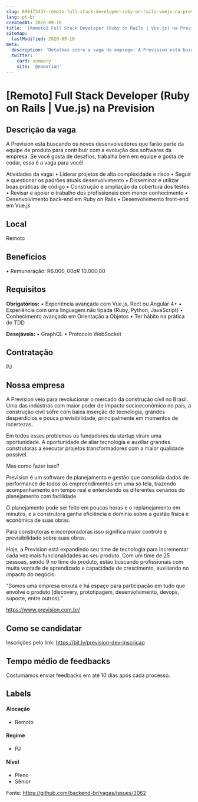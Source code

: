 ```yaml
---
slug: 698173437-remoto-full-stack-developer-ruby-on-rails-vuejs-na-prevision
lang: pt-br
createdAt: 2020-09-10
title: '[Remoto] Full Stack Developer (Ruby on Rails | Vue.js) na Prevision - Vaga de Emprego'
sitemap:
  lastModified: 2020-09-10
meta:
  description: 'Detalhes sobre a vaga de emprego: A Prevision está buscando os novos desenvolvedores que farão parte da equipe de produto para contribuir com a evolução dos softwares da empresa. Se você gosta de desafios, trabalha bem em equipe e gosta de codar, essa é a vaga para você!  Atividades da vaga: • Liderar projetos de alta complexidade e risco • Seguir e questionar os padrões atuais desenvolvimento • Disseminar e utilizar boas práticas de código • Construção e ampliação da cobertura dos testes • Revisar e apoiar o trabalho dos profissionais com menor conhecimento • Desenvolvimento back-end em Ruby on Rails • Desenvolvimento front-end em Vue.js'
  twitter:
    card: summary
    site: '@nawarian'
---
```


# [Remoto] Full Stack Developer (Ruby on Rails | Vue.js) na Prevision

## Descrição da vaga

A Prevision está buscando os novos desenvolvedores que farão parte da equipe de produto para contribuir com a evolução dos softwares da empresa. Se você gosta de desafios, trabalha bem em equipe e gosta de codar, essa é a vaga para você!
 
Atividades da vaga:
• Liderar projetos de alta complexidade e risco
• Seguir e questionar os padrões atuais desenvolvimento
• Disseminar e utilizar boas práticas de código
• Construção e ampliação da cobertura dos testes
• Revisar e apoiar o trabalho dos profissionais com menor conhecimento
• Desenvolvimento back-end em Ruby on Rails
• Desenvolvimento front-end em Vue.js

## Local

Remoto

## Benefícios

• Remuneração: R$6.000,00 a R$ 10.000,00

## Requisitos

**Obrigatórios:**
• Experiência avançada com Vue.js, Rect ou Angular 4+
• Experiência com uma linguagem não tipada (Ruby, Python, JavaScript)
• Conhecimento avançado em Orientação a Objetos
• Ter hábito na prática do TDD

**Desejáveis:**
• GraphQL
• Protocolo WebSocket


## Contratação

PJ 

## Nossa empresa

A Prevision veio para revolucionar o mercado da construção civil no Brasil. Uma das indústrias com maior poder de impacto socioeconômico no país, a construção civil sofre com baixa inserção de tecnologia, grandes desperdícios e pouca previsibilidade, principalmente em momentos de incertezas.

Em todos esses problemas os fundadores da startup viram uma oportunidade. A oportunidade de aliar tecnologia e auxiliar grandes construtoras a executar projetos transformadores com a maior qualidade possível.

Mas como fazer isso?

Prevision é um software de planejamento e gestão que consolida dados de performance de todos os empreendimentos em uma só tela, trazendo acompanhamento em tempo real e entendendo os diferentes cenários do planejamento com facilidade.

O planejamento pode ser feito em poucas horas e o replanejamento em minutos, e a construtora ganha eficiência e domínio sobre a gestão física e econômica de suas obras.

Para construtoras e incorporadoras isso significa maior controle e previsibilidade sobre suas obras.

Hoje, a Prevision está expandindo seu time de tecnologia para incrementar cada vez mais funcionalidades ao seu produto. Com um time de 25 pessoas, sendo 9 no time de produto, estão buscando profissionais com muita vontade de aprendizado e capacidade de crescimento, auxiliando no impacto do negócio.

“Somos uma empresa enxuta e há espaço para participação em tudo que envolve o produto (discovery, prototipagem, desenvolvimento, devops, suporte, entre outros).”

https://www.prevision.com.br/

## Como se candidatar

Inscrições pelo link: https://bit.ly/prevision-dev-inscricao


## Tempo médio de feedbacks

Costumamos enviar feedbacks em até 10 dias após cada processo.

## Labels

#### Alocação
- Remoto

#### Regime
- PJ

#### Nível
- Pleno
- Sênior




Fonte: https://github.com/backend-br/vagas/issues/3062